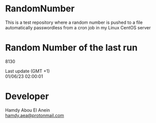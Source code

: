# RandomNumber    
This is a test repository where a random number is pushed to a file automatically passwordless from a cron job in my Linux CentOS server    
# Random Number of the last run   
8130
      
Last update (GMT +1)    
01/06/23 02:00:01
# Developer    
Hamdy Abou El Anein   
hamdy.aea@protonmail.com
